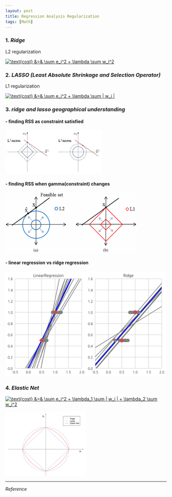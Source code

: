 ```yaml
---
layout: post
title: Regression Analysis Regularization
tags: [Math]
---
```


### 1. *Ridge*

L2 regularization

<a href="https://www.codecogs.com/eqnedit.php?latex=\inline&space;\text{cost}&space;&=&&space;\sum&space;e_i^2&space;&plus;&space;\lambda&space;\sum&space;w_i^2" target="_blank"><img src="https://latex.codecogs.com/gif.latex?\inline&space;\text{cost}&space;&=&&space;\sum&space;e_i^2&space;&plus;&space;\lambda&space;\sum&space;w_i^2" title="\text{cost} &=& \sum e_i^2 + \lambda \sum w_i^2" /></a>

### 2. *LASSO (Least Absolute Shrinkage and Selection Operator)*

L1 regularization

<a href="https://www.codecogs.com/eqnedit.php?latex=\inline&space;\text{cost}&space;&=&&space;\sum&space;e_i^2&space;&plus;&space;\lambda&space;\sum&space;|&space;w_i&space;|" target="_blank"><img src="https://latex.codecogs.com/gif.latex?\inline&space;\text{cost}&space;&=&&space;\sum&space;e_i^2&space;&plus;&space;\lambda&space;\sum&space;|&space;w_i&space;|" title="\text{cost} &=& \sum e_i^2 + \lambda \sum | w_i |" /></a>


### 3. *ridge and lasso geographical understanding*

#### - finding RSS as constraint satisfied

![alt text](/assets/img/L1_and_L2_balls.svg.png)

#### - finding RSS when gamma(constraint) changes

![alt text](/assets/img/jne427232f9_online.jpg)

#### - linear regression vs ridge regression

![alt text](/assets/img/normal_ridge.png)



### 4. *Elastic Net*

<a href="https://www.codecogs.com/eqnedit.php?latex=\inline&space;\text{cost}&space;&=&&space;\sum&space;e_i^2&space;&plus;&space;\lambda_1&space;\sum&space;|&space;w_i&space;|&space;&plus;&space;\lambda_2&space;\sum&space;w_i^2" target="_blank"><img src="https://latex.codecogs.com/gif.latex?\inline&space;\text{cost}&space;&=&&space;\sum&space;e_i^2&space;&plus;&space;\lambda_1&space;\sum&space;|&space;w_i&space;|&space;&plus;&space;\lambda_2&space;\sum&space;w_i^2" title="\text{cost} &=& \sum e_i^2 + \lambda_1 \sum | w_i | + \lambda_2 \sum w_i^2" /></a>

![alt text](/assets/img/elasticnet.png)


***
*Reference*
